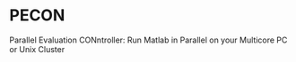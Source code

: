 # PECON
Parallel Evaluation CONntroller: Run Matlab in Parallel on your Multicore PC or Unix Cluster
